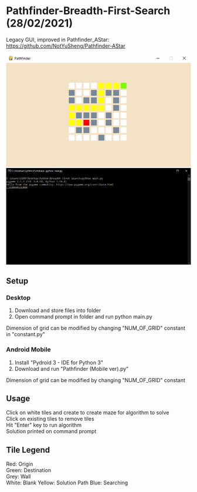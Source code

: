 # Pathfinder-Breadth-First-Search (28/02/2021)
Legacy GUI, improved in Pathfinder_AStar: https://github.com/NotYuSheng/Pathfinder-AStar

<p align="center">
  <img src="Pathfinder Sample Img.png"/>
  <img src="CMD output Sample.png"/>
</p>

## Setup
### Desktop
1. Download and store files into folder
2. Open command prompt in folder and run python main.py  

Dimension of grid can be modified by changing "NUM_OF_GRID" constant in "constant.py"

### Android Mobile
1. Install "Pydroid 3 - IDE for Python 3"  
2. Download and run "Pathfinder (Mobile ver).py"  

Dimension of grid can be modified by changing "NUM_OF_GRID" constant

## Usage
Click on white tiles and create to create maze for algorithm to solve  
Click on existing tiles to remove tiles   
Hit "Enter" key to run algorithm  
Solution printed on command prompt  

## Tile Legend
Red: Origin  
Green: Destination  
Grey: Wall  
White: Blank
Yellow: Solution Path
Blue: Searching
